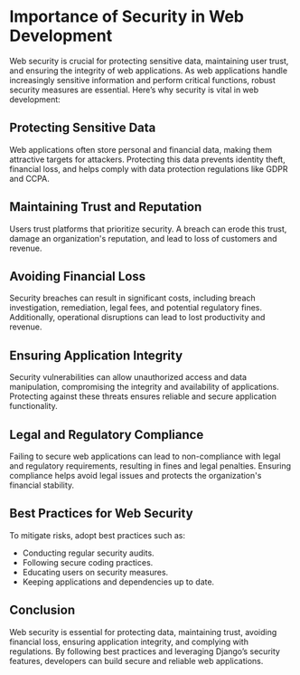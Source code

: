 # Importance of Security in Web Development

Web security is crucial for protecting sensitive data, maintaining user trust, and ensuring the integrity of web applications. As web applications handle increasingly sensitive information and perform critical functions, robust security measures are essential. Here’s why security is vital in web development:

## Protecting Sensitive Data

Web applications often store personal and financial data, making them attractive targets for attackers. Protecting this data prevents identity theft, financial loss, and helps comply with data protection regulations like GDPR and CCPA.

## Maintaining Trust and Reputation

Users trust platforms that prioritize security. A breach can erode this trust, damage an organization's reputation, and lead to loss of customers and revenue.

## Avoiding Financial Loss

Security breaches can result in significant costs, including breach investigation, remediation, legal fees, and potential regulatory fines. Additionally, operational disruptions can lead to lost productivity and revenue.

## Ensuring Application Integrity

Security vulnerabilities can allow unauthorized access and data manipulation, compromising the integrity and availability of applications. Protecting against these threats ensures reliable and secure application functionality.

## Legal and Regulatory Compliance

Failing to secure web applications can lead to non-compliance with legal and regulatory requirements, resulting in fines and legal penalties. Ensuring compliance helps avoid legal issues and protects the organization's financial stability.

## Best Practices for Web Security

To mitigate risks, adopt best practices such as:

- Conducting regular security audits.
- Following secure coding practices.
- Educating users on security measures.
- Keeping applications and dependencies up to date.

## Conclusion

Web security is essential for protecting data, maintaining trust, avoiding financial loss, ensuring application integrity, and complying with regulations. By following best practices and leveraging Django’s security features, developers can build secure and reliable web applications.
